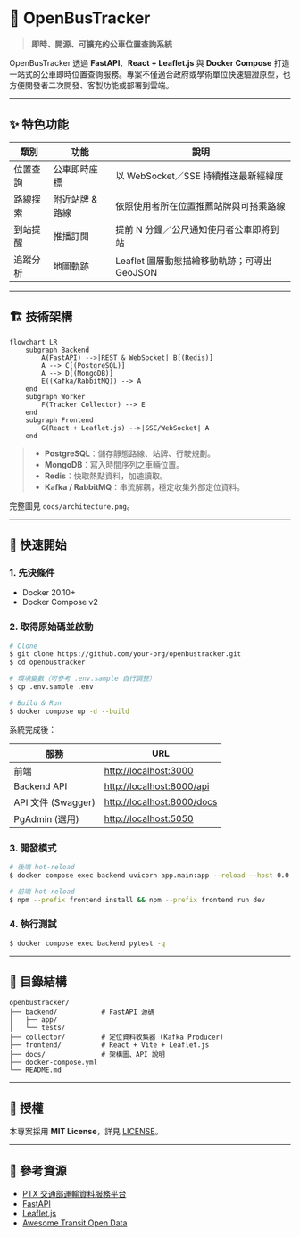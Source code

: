 # 🚌 OpenBusTracker

> **即時、開源、可擴充的公車位置查詢系統**

OpenBusTracker 透過 **FastAPI**、**React + Leaflet.js** 與 **Docker Compose** 打造一站式的公車即時位置查詢服務。專案不僅適合政府或學術單位快速驗證原型，也方便開發者二次開發、客製功能或部署到雲端。

---

## ✨ 特色功能

| 類別 | 功能 | 說明 |
|------|------|------|
| 位置查詢 | 公車即時座標 | 以 WebSocket／SSE 持續推送最新經緯度 |
| 路線探索 | 附近站牌 & 路線 | 依照使用者所在位置推薦站牌與可搭乘路線 |
| 到站提醒 | 推播訂閱 | 提前 N 分鐘／公尺通知使用者公車即將到站 |
| 追蹤分析 | 地圖軌跡 | Leaflet 圖層動態描繪移動軌跡；可導出 GeoJSON |

---

## 🏗️ 技術架構

```mermaid
flowchart LR
    subgraph Backend
        A(FastAPI) -->|REST & WebSocket| B[(Redis)]
        A --> C[(PostgreSQL)]
        A --> D[(MongoDB)]
        E((Kafka/RabbitMQ)) --> A
    end
    subgraph Worker
        F(Tracker Collector) --> E
    end
    subgraph Frontend
        G(React + Leaflet.js) -->|SSE/WebSocket| A
    end
```

> - **PostgreSQL**：儲存靜態路線、站牌、行駛規劃。
> - **MongoDB**：寫入時間序列之車輛位置。
> - **Redis**：快取熱點資料，加速讀取。
> - **Kafka / RabbitMQ**：串流解耦，穩定收集外部定位資料。

完整圖見 `docs/architecture.png`。

---

## 🚀 快速開始

### 1. 先決條件

- Docker 20.10+
- Docker Compose v2

### 2. 取得原始碼並啟動

```bash
# Clone
$ git clone https://github.com/your‑org/openbustracker.git
$ cd openbustracker

# 環境變數（可參考 .env.sample 自行調整）
$ cp .env.sample .env

# Build & Run
$ docker compose up -d --build
```

系統完成後：

| 服務            | URL                                   |
|-----------------|----------------------------------------|
| 前端            | <http://localhost:3000>                |
| Backend API     | <http://localhost:8000/api>            |
| API 文件 (Swagger) | <http://localhost:8000/docs>          |
| PgAdmin (選用)  | <http://localhost:5050>                |

### 3. 開發模式

```bash
# 後端 hot‑reload
$ docker compose exec backend uvicorn app.main:app --reload --host 0.0.0.0 --port 8000

# 前端 hot‑reload
$ npm --prefix frontend install && npm --prefix frontend run dev
```

### 4. 執行測試

```bash
$ docker compose exec backend pytest -q
```

---

## 📁 目錄結構

```
openbustracker/
├── backend/           # FastAPI 源碼
│   ├── app/
│   └── tests/
├── collector/         # 定位資料收集器 (Kafka Producer)
├── frontend/          # React + Vite + Leaflet.js
├── docs/              # 架構圖、API 說明
├── docker-compose.yml
└── README.md
```

---

## 📜 授權

本專案採用 **MIT License**，詳見 [LICENSE](LICENSE)。

---

## 🔗 參考資源

- [PTX 交通部運輸資料服務平台](https://ptx.transportdata.tw/)
- [FastAPI](https://fastapi.tiangolo.com/)
- [Leaflet.js](https://leafletjs.com/)
- [Awesome Transit Open Data](https://github.com/Transitland/awesome-transit)


